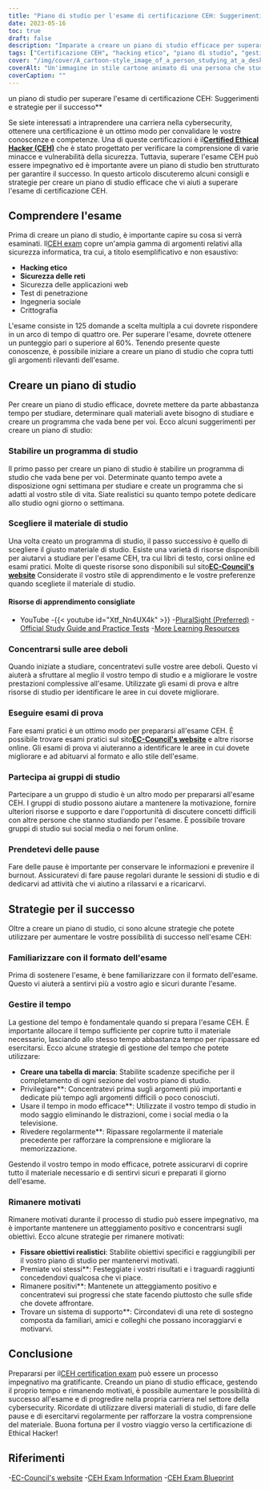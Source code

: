 ```yaml
---
title: "Piano di studio per l'esame di certificazione CEH: Suggerimenti e strategie"
date: 2023-05-16
toc: true
draft: false
description: "Imparate a creare un piano di studio efficace per superare l'esame di certificazione CEH con suggerimenti e strategie per il successo."
tags: ["Certificazione CEH", "hacking etico", "piano di studio", "gestione del tempo", "preparazione agli esami", "sicurezza informatica", "motivazione", "materiali di studio", "domande pratiche", "recensione", "EC-Council", "sicurezza delle informazioni", "sviluppo professionale", "Certificazione IT", "avanzamento di carriera", "sicurezza della rete", "test di penetrazione", "valutazione della vulnerabilità", "informazioni sull'assicurazione", "test di sicurezza"]
cover: "/img/cover/A_cartoon-style_image_of_a_person_studying_at_a_desk.png"
coverAlt: "Un'immagine in stile cartone animato di una persona che studia a una scrivania con un computer portatile e vari libri e appunti, con il logo CEH sullo sfondo."
coverCaption: ""
---
```

 un piano di studio per superare l'esame di certificazione CEH: Suggerimenti e strategie per il successo**

Se siete interessati a intraprendere una carriera nella cybersecurity, ottenere una certificazione è un ottimo modo per convalidare le vostre conoscenze e competenze. Una di queste certificazioni è il[**Certified Ethical Hacker (CEH)**](https://www.eccouncil.org/certified-ethical-hacker-training-and-certification/) che è stato progettato per verificare la comprensione di varie minacce e vulnerabilità della sicurezza. Tuttavia, superare l'esame CEH può essere impegnativo ed è importante avere un piano di studio ben strutturato per garantire il successo. In questo articolo discuteremo alcuni consigli e strategie per creare un piano di studio efficace che vi aiuti a superare l'esame di certificazione CEH.

## Comprendere l'esame

Prima di creare un piano di studio, è importante capire su cosa si verrà esaminati. Il[CEH exam](https://www.eccouncil.org/certified-ethical-hacker-training-and-certification/) copre un'ampia gamma di argomenti relativi alla sicurezza informatica, tra cui, a titolo esemplificativo e non esaustivo:

- **Hacking etico**
- **Sicurezza delle reti**
- Sicurezza delle applicazioni web
- Test di penetrazione
- Ingegneria sociale
- Crittografia

L'esame consiste in 125 domande a scelta multipla a cui dovrete rispondere in un arco di tempo di quattro ore. Per superare l'esame, dovrete ottenere un punteggio pari o superiore al 60%. Tenendo presente queste conoscenze, è possibile iniziare a creare un piano di studio che copra tutti gli argomenti rilevanti dell'esame.

## Creare un piano di studio

Per creare un piano di studio efficace, dovrete mettere da parte abbastanza tempo per studiare, determinare quali materiali avete bisogno di studiare e creare un programma che vada bene per voi. Ecco alcuni suggerimenti per creare un piano di studio:

### Stabilire un programma di studio

Il primo passo per creare un piano di studio è stabilire un programma di studio che vada bene per voi. Determinate quanto tempo avete a disposizione ogni settimana per studiare e create un programma che si adatti al vostro stile di vita. Siate realistici su quanto tempo potete dedicare allo studio ogni giorno o settimana.

### Scegliere il materiale di studio

Una volta creato un programma di studio, il passo successivo è quello di scegliere il giusto materiale di studio. Esiste una varietà di risorse disponibili per aiutarvi a studiare per l'esame CEH, tra cui libri di testo, corsi online ed esami pratici. Molte di queste risorse sono disponibili sul sito[**EC-Council's website**](https://www.eccouncil.org/certified-ethical-hacker-training-and-certification/) Considerate il vostro stile di apprendimento e le vostre preferenze quando scegliete il materiale di studio.

#### Risorse di apprendimento consigliate
- YouTube
  -{{< youtube id="Xtf_Nn4UX4k" >}}
-[PluralSight (Preferred)](https://www.pluralsight.com/)
-[Official Study Guide and Practice Tests](https://amzn.to/42lr6pu)
-[More Learning Resources](https://simeononsecurity.ch/recommendations/learning_resources)

### Concentrarsi sulle aree deboli

Quando iniziate a studiare, concentratevi sulle vostre aree deboli. Questo vi aiuterà a sfruttare al meglio il vostro tempo di studio e a migliorare le vostre prestazioni complessive all'esame. Utilizzate gli esami di prova e altre risorse di studio per identificare le aree in cui dovete migliorare.

### Eseguire esami di prova

Fare esami pratici è un ottimo modo per prepararsi all'esame CEH. È possibile trovare esami pratici sul sito[**EC-Council's website**](https://www.eccouncil.org/certified-ethical-hacker-training-and-certification/) e altre risorse online. Gli esami di prova vi aiuteranno a identificare le aree in cui dovete migliorare e ad abituarvi al formato e allo stile dell'esame.

### Partecipa ai gruppi di studio

Partecipare a un gruppo di studio è un altro modo per prepararsi all'esame CEH. I gruppi di studio possono aiutare a mantenere la motivazione, fornire ulteriori risorse e supporto e dare l'opportunità di discutere concetti difficili con altre persone che stanno studiando per l'esame. È possibile trovare gruppi di studio sui social media o nei forum online.

### Prendetevi delle pause

Fare delle pause è importante per conservare le informazioni e prevenire il burnout. Assicuratevi di fare pause regolari durante le sessioni di studio e di dedicarvi ad attività che vi aiutino a rilassarvi e a ricaricarvi.

## Strategie per il successo

Oltre a creare un piano di studio, ci sono alcune strategie che potete utilizzare per aumentare le vostre possibilità di successo nell'esame CEH:

### Familiarizzare con il formato dell'esame

Prima di sostenere l'esame, è bene familiarizzare con il formato dell'esame. Questo vi aiuterà a sentirvi più a vostro agio e sicuri durante l'esame.

### Gestire il tempo

La gestione del tempo è fondamentale quando si prepara l'esame CEH. È importante allocare il tempo sufficiente per coprire tutto il materiale necessario, lasciando allo stesso tempo abbastanza tempo per ripassare ed esercitarsi. Ecco alcune strategie di gestione del tempo che potete utilizzare:

- **Creare una tabella di marcia**: Stabilite scadenze specifiche per il completamento di ogni sezione del vostro piano di studio.
- Privilegiare**: Concentratevi prima sugli argomenti più importanti e dedicate più tempo agli argomenti difficili o poco conosciuti.
- Usare il tempo in modo efficace**: Utilizzate il vostro tempo di studio in modo saggio eliminando le distrazioni, come i social media o la televisione.
- Rivedere regolarmente**: Ripassare regolarmente il materiale precedente per rafforzare la comprensione e migliorare la memorizzazione.

Gestendo il vostro tempo in modo efficace, potrete assicurarvi di coprire tutto il materiale necessario e di sentirvi sicuri e preparati il giorno dell'esame.

### Rimanere motivati

Rimanere motivati durante il processo di studio può essere impegnativo, ma è importante mantenere un atteggiamento positivo e concentrarsi sugli obiettivi. Ecco alcune strategie per rimanere motivati:

- **Fissare obiettivi realistici**: Stabilite obiettivi specifici e raggiungibili per il vostro piano di studio per mantenervi motivati.
- Premiate voi stessi**: Festeggiate i vostri risultati e i traguardi raggiunti concedendovi qualcosa che vi piace.
- Rimanere positivi**: Mantenete un atteggiamento positivo e concentratevi sui progressi che state facendo piuttosto che sulle sfide che dovete affrontare.
- Trovare un sistema di supporto**: Circondatevi di una rete di sostegno composta da familiari, amici e colleghi che possano incoraggiarvi e motivarvi.

## Conclusione

Prepararsi per il[CEH certification exam](https://www.eccouncil.org/certified-ethical-hacker-training-and-certification/) può essere un processo impegnativo ma gratificante. Creando un piano di studio efficace, gestendo il proprio tempo e rimanendo motivati, è possibile aumentare le possibilità di successo all'esame e di progredire nella propria carriera nel settore della cybersecurity. Ricordate di utilizzare diversi materiali di studio, di fare delle pause e di esercitarvi regolarmente per rafforzare la vostra comprensione del materiale. Buona fortuna per il vostro viaggio verso la certificazione di Ethical Hacker!

## Riferimenti

-[EC-Council's website](https://www.eccouncil.org/)
-[CEH Exam Information](https://www.eccouncil.org/programs/certified-ethical-hacker-ceh/)
-[CEH Exam Blueprint](https://cert.eccouncil.org/images/doc/CEH-Exam-Blueprint-v3.0.pdf)
